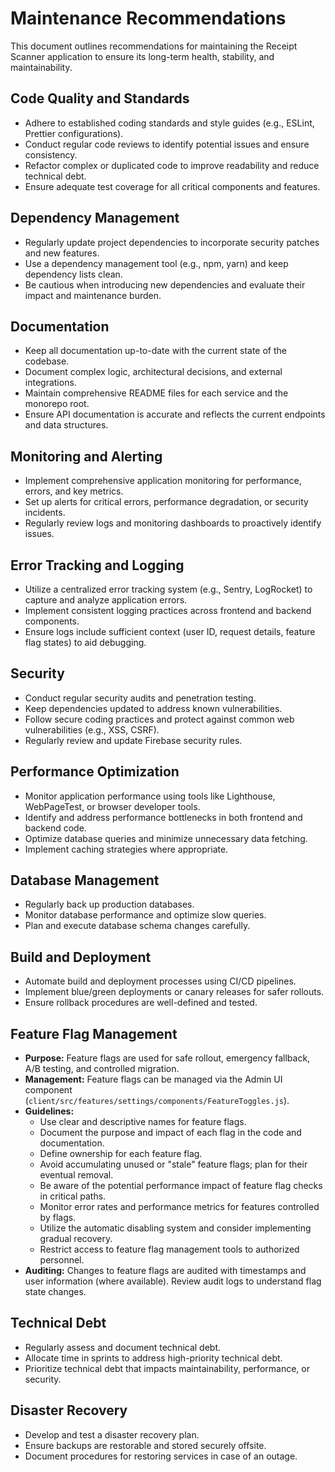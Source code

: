 # Maintenance Recommendations

This document outlines recommendations for maintaining the Receipt Scanner application to ensure its long-term health, stability, and maintainability.

## Code Quality and Standards

-   Adhere to established coding standards and style guides (e.g., ESLint, Prettier configurations).
-   Conduct regular code reviews to identify potential issues and ensure consistency.
-   Refactor complex or duplicated code to improve readability and reduce technical debt.
-   Ensure adequate test coverage for all critical components and features.

## Dependency Management

-   Regularly update project dependencies to incorporate security patches and new features.
-   Use a dependency management tool (e.g., npm, yarn) and keep dependency lists clean.
-   Be cautious when introducing new dependencies and evaluate their impact and maintenance burden.

## Documentation

-   Keep all documentation up-to-date with the current state of the codebase.
-   Document complex logic, architectural decisions, and external integrations.
-   Maintain comprehensive README files for each service and the monorepo root.
-   Ensure API documentation is accurate and reflects the current endpoints and data structures.

## Monitoring and Alerting

-   Implement comprehensive application monitoring for performance, errors, and key metrics.
-   Set up alerts for critical errors, performance degradation, or security incidents.
-   Regularly review logs and monitoring dashboards to proactively identify issues.

## Error Tracking and Logging

-   Utilize a centralized error tracking system (e.g., Sentry, LogRocket) to capture and analyze application errors.
-   Implement consistent logging practices across frontend and backend components.
-   Ensure logs include sufficient context (user ID, request details, feature flag states) to aid debugging.

## Security

-   Conduct regular security audits and penetration testing.
-   Keep dependencies updated to address known vulnerabilities.
-   Follow secure coding practices and protect against common web vulnerabilities (e.g., XSS, CSRF).
-   Regularly review and update Firebase security rules.

## Performance Optimization

-   Monitor application performance using tools like Lighthouse, WebPageTest, or browser developer tools.
-   Identify and address performance bottlenecks in both frontend and backend code.
-   Optimize database queries and minimize unnecessary data fetching.
-   Implement caching strategies where appropriate.

## Database Management

-   Regularly back up production databases.
-   Monitor database performance and optimize slow queries.
-   Plan and execute database schema changes carefully.

## Build and Deployment

-   Automate build and deployment processes using CI/CD pipelines.
-   Implement blue/green deployments or canary releases for safer rollouts.
-   Ensure rollback procedures are well-defined and tested.

## Feature Flag Management

-   **Purpose:** Feature flags are used for safe rollout, emergency fallback, A/B testing, and controlled migration.
-   **Management:** Feature flags can be managed via the Admin UI component (`client/src/features/settings/components/FeatureToggles.js`).
-   **Guidelines:**
    -   Use clear and descriptive names for feature flags.
    -   Document the purpose and impact of each flag in the code and documentation.
    -   Define ownership for each feature flag.
    -   Avoid accumulating unused or "stale" feature flags; plan for their eventual removal.
    -   Be aware of the potential performance impact of feature flag checks in critical paths.
    -   Monitor error rates and performance metrics for features controlled by flags.
    -   Utilize the automatic disabling system and consider implementing gradual recovery.
    -   Restrict access to feature flag management tools to authorized personnel.
-   **Auditing:** Changes to feature flags are audited with timestamps and user information (where available). Review audit logs to understand flag state changes.

## Technical Debt

-   Regularly assess and document technical debt.
-   Allocate time in sprints to address high-priority technical debt.
-   Prioritize technical debt that impacts maintainability, performance, or security.

## Disaster Recovery

-   Develop and test a disaster recovery plan.
-   Ensure backups are restorable and stored securely offsite.
-   Document procedures for restoring services in case of an outage.
